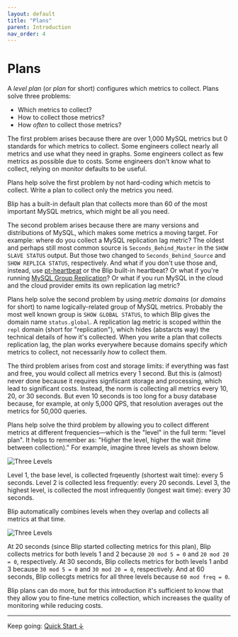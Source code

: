 ```yaml
---
layout: default
title: "Plans"
parent: Introduction
nav_order: 4
---
```


# Plans

A _level plan_ (or _plan_ for short) configures which metrics to collect.
Plans solve three problems:

* Which metrics to collect?
* How to collect those metrics?
* How _often_ to collect those metrics?

The first problem arises because there are over 1,000 MySQL metrics but 0 standards for which metrics to collect.
Some engineers collect nearly all metrics and use what they need in graphs.
Some engineers collect as few metrics as possible due to costs.
Some engineers don't know what to collect, relying on monitor defaults to be useful.

Plans help solve the first problem by not hard-coding which metcis to collect.
Write a plan to collect only the metrics you need.

<div class="note">
Blip has a built-in default plan that collects more than 60 of the most important MySQL metrics, which might be all you need.
</div>

The second problem arises because there are many versions and distributions of MySQL, which makes some metrics a moving target.
For example: where do you collect a MySQL replication lag metric?
The oldest and perhaps still most common source is `Seconds_Behind_Master` in the `SHOW SLAVE STATUS` output.
But those two changed to `Seconds_Behind_Source` and `SHOW REPLICA STATUS`, respectively.
And what if you don't use those and, instead, use [pt-heartbeat](https://www.percona.com/doc/percona-toolkit/LATEST/pt-heartbeat.html) or the Blip built-in heartbeat?
Or what if you're running [MySQL Group Replication](https://dev.mysql.com/doc/refman/8.0/en/group-replication.html)?
Or what if you run MySQL in the cloud and the cloud provider emits its own replication lag metric?

Plans help solve the second problem by using _metric domains_ (or _domains_ for short) to name logically-related group of MySQL metrics.
Probably the most well known group is `SHOW GLOBAL STATUS`, to which Blip gives the domain name `status.global`.
A replication lag metric is scoped within the `repl` domain (short for "replication"), which hides (abstarcts way) the technical details of how it's collected.
When you write a plan that collects replication lag, the plan works everywhere because domains specify _which_ metrics to collect, not necessarily _how_ to collect them.

The third problem arises from cost and storage limits: if everything was fast and free, you would collect all metrics every 1 second.
But this is (almost) never done because it requires signfiicant storage and processing, which lead to significant costs.
Instead, the norm is collecting all metrics every 10, 20, or 30 seconds.
But even 10 seconds is too long for a busy database because, for example, at only 5,000 QPS, that resolution averages out the metrics for 50,000 queries.

Plans help solve the third problem by allowing you to collect different metrics at different frequencies&mdash;which is the "level" in the full term: "level plan".
It helps to remember as: "Higher the level, higher the wait (time between collection)."
For example, imagine three levels as shown below.

![Three Levels](/assets/img/three-levels.png)

Level 1, the base level, is collected frqeuently (shortest wait time): every 5 seconds.
Level 2 is collected less frequently: every 20 seconds.
Level 3, the highest level, is collected the most infrequently (longest wait time): every 30 seconds.

Blip automatically combines levels when they overlap and collects all metrics at that time.

![Three Levels](/assets/img/level-times.png)

At 20 seconds (since Blip started collecting metrics for this plan), Blip collects metrics for both levels 1 and 2 because `20 mod 5 = 0` and `20 mod 20 = 0`, respectively.
At 30 seconds, Blip collects metrics for both levels 1 anbd 3 because `30 mod 5 = 0` and `30 mod 20 = 0`, respectively.
And at 60 seconds, Blip collecgts metrics for all three levels because `60 mod freq = 0`.

Blip plans can do more, but for this introduction it's sufficient to know that they allow you to fine-tune metrics collection, which increases the quality of monitoring while reducing costs.

---

Keep going: [Quick Start&nbsp;&darr;](../quick-start/)
